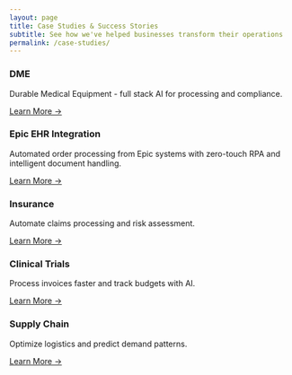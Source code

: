 ```yaml
---
layout: page
title: Case Studies & Success Stories
subtitle: See how we've helped businesses transform their operations
permalink: /case-studies/
---
```


<div class="max-w-6xl mx-auto px-4 sm:px-6 md:px-8 py-4 md:py-12">
    <main>
        <!-- Case Studies Grid -->
        <div class="grid md:grid-cols-2 lg:grid-cols-3 gap-8">
            <div class="border border-gray-200 rounded-lg p-6 hover:shadow-lg transition-shadow">
                <h3 class="text-xl font-medium text-gray-900 mb-2">DME</h3>
                <p class="text-gray-600 mb-4">Durable Medical Equipment - full stack AI for processing and compliance.</p>
                <a href="/case-studies/dme/" class="text-blue-600 hover:text-blue-800 font-medium">Learn More →</a>
            </div>
            <div class="border border-gray-200 rounded-lg p-6 hover:shadow-lg transition-shadow">
                <h3 class="text-xl font-medium text-gray-900 mb-2">Epic EHR Integration</h3>
                <p class="text-gray-600 mb-4">Automated order processing from Epic systems with zero-touch RPA and intelligent document handling.</p>
                <a href="/case-studies/epic_dme_order_processing/" class="text-blue-600 hover:text-blue-800 font-medium">Learn More →</a>
            </div>
            <div class="border border-gray-200 rounded-lg p-6 hover:shadow-lg transition-shadow">
                <h3 class="text-xl font-medium text-gray-900 mb-2">Insurance</h3>
                <p class="text-gray-600 mb-4">Automate claims processing and risk assessment.</p>
                <a href="/case-studies/insurance_wholesaler/" class="text-blue-600 hover:text-blue-800 font-medium">Learn More →</a>
            </div>
            <div class="border border-gray-200 rounded-lg p-6 hover:shadow-lg transition-shadow">
                <h3 class="text-xl font-medium text-gray-900 mb-2">Clinical Trials</h3>
                <p class="text-gray-600 mb-4">Process invoices faster and track budgets with AI.</p>
                <a href="/case-studies/clinical-trials/" class="text-blue-600 hover:text-blue-800 font-medium">Learn More →</a>
            </div> 
            <div class="border border-gray-200 rounded-lg p-6 hover:shadow-lg transition-shadow">
                <h3 class="text-xl font-medium text-gray-900 mb-2">Supply Chain</h3>
                <p class="text-gray-600 mb-4">Optimize logistics and predict demand patterns.</p>
                <a href="/case-studies/supply-chain/" class="text-blue-600 hover:text-blue-800 font-medium">Learn More →</a>
            </div>
        </div>
    </main>
</div>